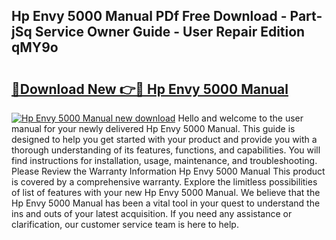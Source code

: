 ## Hp Envy 5000 Manual PDf Free Download - Part-jSq Service Owner Guide - User Repair Edition qMY9o

# <h2><a href="http://cf1589.oget.top/?id=Hp+Envy+5000+Manual">🔗Download New 👉🔴 Hp Envy 5000 Manual</a></h2>

[![Hp Envy 5000 Manual new download](https://i.imgur.com/5g1atiW.png)](http://cf1589.oget.top/?id=Hp+Envy+5000+Manual)
Hello and welcome to the user manual for your newly delivered Hp Envy 5000 Manual. This guide is designed to help you get started with your product and provide you with a thorough understanding of its features, functions, and capabilities. You will find instructions for installation, usage, maintenance, and troubleshooting. Please Review the Warranty Information Hp Envy 5000 Manual This product is covered by a comprehensive warranty. Explore the limitless possibilities of list of features with your new Hp Envy 5000 Manual. We believe that the Hp Envy 5000 Manual has been a vital tool in your quest to understand the ins and outs of your latest acquisition. If you need any assistance or clarification, our customer service team is here to help.
